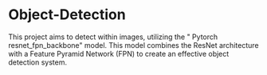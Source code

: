 # Object-Detection
This project aims to detect within images, utilizing the " Pytorch resnet_fpn_backbone" model. This model combines the ResNet architecture with a Feature Pyramid Network (FPN) to create an effective object detection system.
